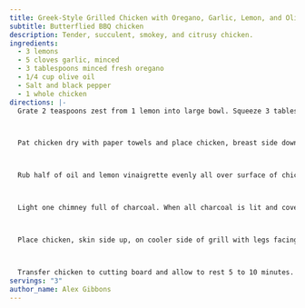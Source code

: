 ```yaml
---
title: Greek-Style Grilled Chicken with Oregano, Garlic, Lemon, and Olive Oil
subtitle: Butterflied BBQ chicken
description: Tender, succulent, smokey, and citrusy chicken.
ingredients:
  - 3 lemons
  - 5 cloves garlic, minced
  - 3 tablespoons minced fresh oregano
  - 1/4 cup olive oil
  - Salt and black pepper
  - 1 whole chicken
directions: |-
  Grate 2 teaspoons zest from 1 lemon into large bowl. Squeeze 3 tablespoons lemon juice into bowl. Add garlic and oregano. Whisking constantly, slowly drizzle olive oil to form an emulsion. Season to taste with salt and pepper



  Pat chicken dry with paper towels and place chicken, breast side down, on a large cutting board. Using sharp kitchen shears, remove backbone by cutting along either side of it. Turn chicken over and lay out flat. Press firmly on breast to flatten chicken. For added stability, run skewers horizontally through chicken – through thighs and breasts, and through wings and breasts. Season generously with salt and pepper.



  Rub half of oil and lemon vinaigrette evenly all over surface of chicken, working into every nook and cranny.



  Light one chimney full of charcoal. When all charcoal is lit and covered with gray ash, pour out and arrange coals on one side of charcoal grate. Set cooking grate in place, cover grill, and allow to preheat for 5 minutes.



  Place chicken, skin side up, on cooler side of grill with legs facing toward hotter side. Cover grill with vents on lid open and aligned over chicken. Open bottom vents of grill. Cook for about 30 - 45 minutes (120F internal temp). Carefully flip chicken and place on hotter side of grill, skin side down, with breasts pointed toward cooler side. Cover and cook for about 10 minutes longer (145F - 150F internal temp)



  Transfer chicken to cutting board and allow to rest 5 to 10 minutes. Meanwhile, split remaining lemon in half and place on hotter side of grill, cut side down. Grill until well browned. Carve chicken, drizzle with remaining vinaigrette, and serve with lemon halves.
servings: "3"
author_name: Alex Gibbons
---
```

